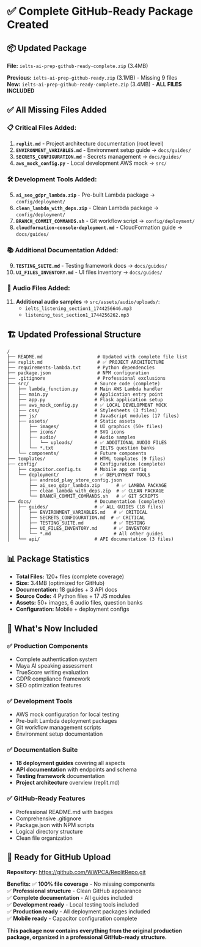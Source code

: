 # ✅ Complete GitHub-Ready Package Created

## 📦 **Updated Package**
**File:** `ielts-ai-prep-github-ready-complete.zip` (3.4MB)

**Previous:** `ielts-ai-prep-github-ready.zip` (3.1MB) - Missing 9 files  
**New:** `ielts-ai-prep-github-ready-complete.zip` (3.4MB) - **ALL FILES INCLUDED**

## ✅ **All Missing Files Added**

### 📋 **Critical Files Added:**
1. **`replit.md`** - Project architecture documentation (root level)
2. **`ENVIRONMENT_VARIABLES.md`** - Environment setup guide → `docs/guides/`
3. **`SECRETS_CONFIGURATION.md`** - Secrets management → `docs/guides/`
4. **`aws_mock_config.py`** - Local development AWS mock → `src/`

### 🛠️ **Development Tools Added:**
5. **`ai_seo_gdpr_lambda.zip`** - Pre-built Lambda package → `config/deployment/`
6. **`clean_lambda_with_deps.zip`** - Clean Lambda package → `config/deployment/`
7. **`BRANCH_COMMIT_COMMANDS.sh`** - Git workflow script → `config/deployment/`
8. **`cloudformation-console-deployment.md`** - CloudFormation guide → `docs/guides/`

### 📚 **Additional Documentation Added:**
9. **`TESTING_SUITE.md`** - Testing framework docs → `docs/guides/`
10. **`UI_FILES_INVENTORY.md`** - UI files inventory → `docs/guides/`

### 📁 **Audio Files Added:**
11. **Additional audio samples** → `src/assets/audio/uploads/`:
    - `ielts_listening_section1_1744256646.mp3`
    - `listening_test_section1_1744256262.mp3`

## 🏗️ **Updated Professional Structure**

```
/
├── README.md                    # Updated with complete file list
├── replit.md                    # ✅ PROJECT ARCHITECTURE
├── requirements-lambda.txt      # Python dependencies
├── package.json                 # NPM configuration
├── .gitignore                   # Professional exclusions
├── src/                        # Source code (complete)
│   ├── lambda_function.py      # Main AWS Lambda handler
│   ├── main.py                 # Application entry point
│   ├── app.py                  # Flask application setup
│   ├── aws_mock_config.py      # ✅ LOCAL DEVELOPMENT MOCK
│   ├── css/                    # Stylesheets (3 files)
│   ├── js/                     # JavaScript modules (17 files)
│   ├── assets/                 # Static assets
│   │   ├── images/             # UI graphics (50+ files)
│   │   ├── icons/              # SVG icons
│   │   ├── audio/              # Audio samples
│   │   │   └── uploads/        # ✅ ADDITIONAL AUDIO FILES
│   │   └── *.txt               # IELTS question banks
│   └── components/             # Future components
├── templates/                  # HTML templates (9 files)
├── config/                     # Configuration (complete)
│   ├── capacitor.config.ts     # Mobile app config
│   └── deployment/             # ✅ DEPLOYMENT TOOLS
│       ├── android_play_store_config.json
│       ├── ai_seo_gdpr_lambda.zip      # ✅ LAMBDA PACKAGE
│       ├── clean_lambda_with_deps.zip  # ✅ CLEAN PACKAGE
│       └── BRANCH_COMMIT_COMMANDS.sh   # ✅ GIT SCRIPTS
├── docs/                       # Documentation (complete)
│   ├── guides/                 # ✅ ALL GUIDES (18 files)
│   │   ├── ENVIRONMENT_VARIABLES.md   # ✅ CRITICAL
│   │   ├── SECRETS_CONFIGURATION.md  # ✅ CRITICAL
│   │   ├── TESTING_SUITE.md           # ✅ TESTING
│   │   ├── UI_FILES_INVENTORY.md      # ✅ INVENTORY
│   │   └── *.md                       # All other guides
│   └── api/                    # API documentation (3 files)
```

## 📊 **Package Statistics**

- **Total Files:** 120+ files (complete coverage)
- **Size:** 3.4MB (optimized for GitHub)
- **Documentation:** 18 guides + 3 API docs
- **Source Code:** 4 Python files + 17 JS modules
- **Assets:** 50+ images, 6 audio files, question banks
- **Configuration:** Mobile + deployment configs

## 🎯 **What's Now Included**

### ✅ **Production Components**
- Complete authentication system
- Maya AI speaking assessment
- TrueScore writing evaluation
- GDPR compliance framework
- SEO optimization features

### ✅ **Development Tools**
- AWS mock configuration for local testing
- Pre-built Lambda deployment packages
- Git workflow management scripts
- Environment setup documentation

### ✅ **Documentation Suite**
- **18 deployment guides** covering all aspects
- **API documentation** with endpoints and schema
- **Testing framework** documentation
- **Project architecture** overview (replit.md)

### ✅ **GitHub-Ready Features**
- Professional README.md with badges
- Comprehensive .gitignore
- Package.json with NPM scripts
- Logical directory structure
- Clean file organization

## 🚀 **Ready for GitHub Upload**

**Repository:** https://github.com/WWPCA/ReplitRepo.git

**Benefits:**
✅ **100% file coverage** - No missing components  
✅ **Professional structure** - Clean GitHub appearance  
✅ **Complete documentation** - All guides included  
✅ **Development ready** - Local testing tools included  
✅ **Production ready** - All deployment packages included  
✅ **Mobile ready** - Capacitor configuration complete  

**This package now contains everything from the original production package, organized in a professional GitHub-ready structure.**